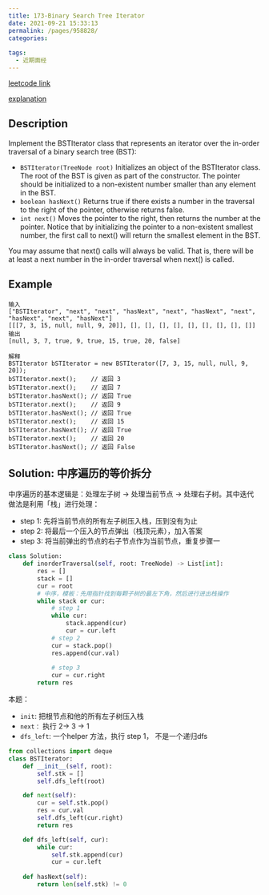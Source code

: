 ```yaml
---
title: 173-Binary Search Tree Iterator
date: 2021-09-21 15:33:13
permalink: /pages/958828/
categories:
  
tags:
  - 近期面经
---
```

[leetcode link](https://leetcode.com/problems/binary-search-tree-iterator/)

[explanation](https://leetcode-cn.com/problems/binary-search-tree-iterator/solution/xiang-jie-ru-he-dui-die-dai-ban-de-zhong-4rxj/)
## Description
Implement the BSTIterator class that represents an iterator over the in-order traversal of a binary search tree (BST):

- `BSTIterator(TreeNode root)` Initializes an object of the BSTIterator class. The root of the BST is given as part of the constructor. The pointer should be initialized to a non-existent number smaller than any element in the BST.
- `boolean hasNext()` Returns true if there exists a number in the traversal to the right of the pointer, otherwise returns false.
- `int next()` Moves the pointer to the right, then returns the number at the pointer.
Notice that by initializing the pointer to a non-existent smallest number, the first call to next() will return the smallest element in the BST.

You may assume that next() calls will always be valid. That is, there will be at least a next number in the in-order traversal when next() is called.

## Example
```
输入
["BSTIterator", "next", "next", "hasNext", "next", "hasNext", "next", "hasNext", "next", "hasNext"]
[[[7, 3, 15, null, null, 9, 20]], [], [], [], [], [], [], [], [], []]
输出
[null, 3, 7, true, 9, true, 15, true, 20, false]

解释
BSTIterator bSTIterator = new BSTIterator([7, 3, 15, null, null, 9, 20]);
bSTIterator.next();    // 返回 3
bSTIterator.next();    // 返回 7
bSTIterator.hasNext(); // 返回 True
bSTIterator.next();    // 返回 9
bSTIterator.hasNext(); // 返回 True
bSTIterator.next();    // 返回 15
bSTIterator.hasNext(); // 返回 True
bSTIterator.next();    // 返回 20
bSTIterator.hasNext(); // 返回 False
```

## Solution: 中序遍历的等价拆分

中序遍历的基本逻辑是：处理左子树 -> 处理当前节点 -> 处理右子树。其中迭代做法是利用「栈」进行处理：
- step 1: 先将当前节点的所有左子树压入栈，压到没有为止
- step 2: 将最后一个压入的节点弹出（栈顶元素），加入答案
- step 3: 将当前弹出的节点的右子节点作为当前节点，重复步骤一
```python
class Solution:
    def inorderTraversal(self, root: TreeNode) -> List[int]: 
        res = []
        stack = []
        cur = root
        # 中序，模板：先用指针找到每颗子树的最左下角，然后进行进出栈操作
        while stack or cur:
            # step 1
            while cur:
                stack.append(cur)
                cur = cur.left
            # step 2
            cur = stack.pop()
            res.append(cur.val)
            
            # step 3
            cur = cur.right
        return res      
```
本题： 
- `init`: 把根节点和他的所有左子树压入栈
- `next：` 执行 2-> 3 -> 1
- `dfs_left`: 一个helper 方法，执行 step 1， 不是一个递归dfs
```python
from collections import deque
class BSTIterator:
    def __init__(self, root):
        self.stk = []
        self.dfs_left(root)

    def next(self):
        cur = self.stk.pop()
        res = cur.val
        self.dfs_left(cur.right) 
        return res

    def dfs_left(self, cur):
        while cur:
            self.stk.append(cur)
            cur = cur.left
    
    def hasNext(self):
        return len(self.stk) != 0
```
